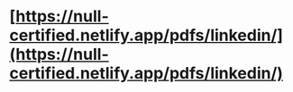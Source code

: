 # [https://null-certified.netlify.app/pdfs/linkedin/](https://null-certified.netlify.app/pdfs/linkedin/)
